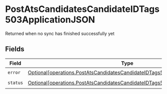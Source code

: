 # PostAtsCandidatesCandidateIDTags503ApplicationJSON

Returned when no sync has finished successfully yet


## Fields

| Field                                                                                                                                                                    | Type                                                                                                                                                                     | Required                                                                                                                                                                 | Description                                                                                                                                                              |
| ------------------------------------------------------------------------------------------------------------------------------------------------------------------------ | ------------------------------------------------------------------------------------------------------------------------------------------------------------------------ | ------------------------------------------------------------------------------------------------------------------------------------------------------------------------ | ------------------------------------------------------------------------------------------------------------------------------------------------------------------------ |
| `error`                                                                                                                                                                  | [Optional[operations.PostAtsCandidatesCandidateIDTags503ApplicationJSONError]](undefined/models/operations/postatscandidatescandidateidtags503applicationjsonerror.md)   | :heavy_check_mark:                                                                                                                                                       | N/A                                                                                                                                                                      |
| `status`                                                                                                                                                                 | [Optional[operations.PostAtsCandidatesCandidateIDTags503ApplicationJSONStatus]](undefined/models/operations/postatscandidatescandidateidtags503applicationjsonstatus.md) | :heavy_check_mark:                                                                                                                                                       | N/A                                                                                                                                                                      |